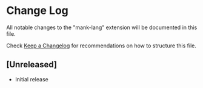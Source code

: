 # Change Log

All notable changes to the "mank-lang" extension will be documented in this file.

Check [Keep a Changelog](http://keepachangelog.com/) for recommendations on how to structure this file.

## [Unreleased]

- Initial release